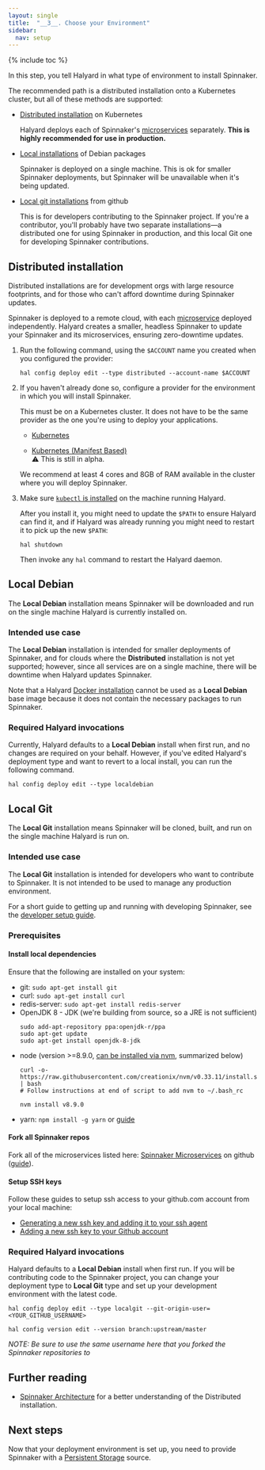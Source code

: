 ```yaml
---
layout: single
title:  "__3__. Choose your Environment"
sidebar:
  nav: setup
---
```


{% include toc %}

In this step, you tell Halyard in what type of environment to install Spinnaker.

The recommended path is a distributed installation onto a Kubernetes cluster,
but all of these methods are supported:

* [Distributed installation](#distributed-installation) on Kubernetes

  Halyard deploys each of Spinnaker's [microservices](/reference/architecture)
  separately. __This is highly recommended for use in production.__

* [Local installations](#local-debian) of Debian packages

  Spinnaker is deployed on a single machine. This is ok for smaller
  Spinnaker deployments, but Spinnaker will be unavailable when it's being
  updated.

* [Local git installations](#local-git) from github

  This is for developers contributing to the Spinnaker project. If you're a
  contributor, you'll probably have two separate installations&mdash;a
  distributed one for using Spinnaker in production, and this local Git one for
  developing Spinnaker contributions.

## Distributed installation

Distributed installations are for development orgs with large resource
footprints, and for those who can't afford downtime during Spinnaker updates.

Spinnaker is deployed to a remote cloud, with each
[microservice](/reference/architecture/) deployed independently. Halyard
creates a smaller, headless Spinnaker to update your Spinnaker and its
microservices, ensuring zero-downtime updates.

1. Run the following command, using the `$ACCOUNT` name you created when you
configured the provider:

   ```
   hal config deploy edit --type distributed --account-name $ACCOUNT
   ```

1. If you haven't already done so, configure a provider for the environment in
which you will install Spinnaker.

   This must be on a Kubernetes cluster. It does not have to be the same
   provider as the one you're using to deploy your applications.

   * [Kubernetes](/setup/install/providers/kubernetes)

   * [Kubernetes (Manifest Based)](/setup/install/providers/kubernetes-v2)<br />
     :warning: This is still in alpha.

   We recommend at least 4 cores and 8GB of RAM available in the cluster where
   you will deploy Spinnaker.

1. Make sure [`kubectl` is installed](https://kubernetes.io/docs/tasks/tools/install-kubectl/)
on the machine running Halyard.

   After you install it, you might need to update the `$PATH` to ensure Halyard
   can find it, and if Halyard was already running you might need to restart it
   to pick up the new `$PATH`:

   `hal shutdown`

   Then invoke any `hal` command to restart the Halyard daemon.

<span class="begin-collapsible-section"></span>

## Local Debian

The __Local Debian__ installation means Spinnaker will be downloaded and run on the
single machine Halyard is currently installed on.

### Intended use case

The __Local Debian__ installation is intended for smaller deployments of Spinnaker,
and for clouds where the __Distributed__ installation is not yet supported;
however, since all services are on a single machine, there will be downtime when
Halyard updates Spinnaker.

Note that a Halyard [Docker
installation](https://www.spinnaker.io/setup/install/halyard/#docker) cannot be
used as a __Local Debian__ base image because it does not contain the necessary
packages to run Spinnaker.

### Required Halyard invocations

Currently, Halyard defaults to a __Local Debian__ install when first run,
and no changes are required on your behalf. However, if you've edited
Halyard's deployment type and want to revert to a local install, you can run
the following command.

```
hal config deploy edit --type localdebian
```

<span class="end-collapsible-section"></span>

<span class="begin-collapsible-section"></span>

## Local Git

The __Local Git__ installation means Spinnaker will be cloned, built, and run on
the single machine Halyard is run on.

### Intended use case

The __Local Git__ installation is intended for developers who want to contribute
to Spinnaker. It is not intended to be used to manage any production environment.

For a short guide to getting up and running with developing Spinnaker, see the
[developer setup guide](/guides/developer/getting-set-up).

### Prerequisites

#### Install local dependencies

Ensure that the following are installed on your system:

* git: `sudo apt-get install git`
* curl: `sudo apt-get install curl`
* redis-server: `sudo apt-get install redis-server`
* OpenJDK 8 - JDK (we're building from source, so a JRE is not sufficient)
    ```
    sudo add-apt-repository ppa:openjdk-r/ppa
    sudo apt-get update
    sudo apt-get install openjdk-8-jdk
    ```
* node (version >=8.9.0, [can be installed via nvm](https://github.com/creationix/nvm#install-script), summarized below)
    ```
    curl -o- https://raw.githubusercontent.com/creationix/nvm/v0.33.11/install.sh | bash
    # Follow instructions at end of script to add nvm to ~/.bash_rc

    nvm install v8.9.0
    ```
* yarn: `npm install -g yarn` or [guide](https://yarnpkg.com/lang/en/docs/install/)


#### Fork all Spinnaker repos

Fork all of the microservices listed here: [Spinnaker Microservices](https://www.spinnaker.io/reference/architecture/#spinnaker-microservices) on github ([guide](https://guides.github.com/activities/forking/#fork)).

#### Setup SSH keys

Follow these guides to setup ssh access to your github.com account from your local machine:

* [Generating a new ssh key and adding it to your ssh agent](https://help.github.com/articles/generating-a-new-ssh-key-and-adding-it-to-the-ssh-agent/)
* [Adding a new ssh key to your Github account](https://help.github.com/articles/adding-a-new-ssh-key-to-your-github-account/)

### Required Halyard invocations

Halyard defaults to a __Local Debian__ install when first run. If you will be
contributing code to the Spinnaker project, you can change your deployment type
to __Local Git__ type and set up your development environment with the latest
code.

```
hal config deploy edit --type localgit --git-origin-user=<YOUR_GITHUB_USERNAME>

hal config version edit --version branch:upstream/master
```

*NOTE: Be sure to use the same username here that you forked the Spinnaker repositories to*

<span class="end-collapsible-section"></span>

## Further reading

* [Spinnaker Architecture](/reference/architecture/) for a better understanding
  of the Distributed installation.

## Next steps

Now that your deployment environment is set up, you need to provide Spinnaker
with a [Persistent Storage](/setup/install/storage/) source.
